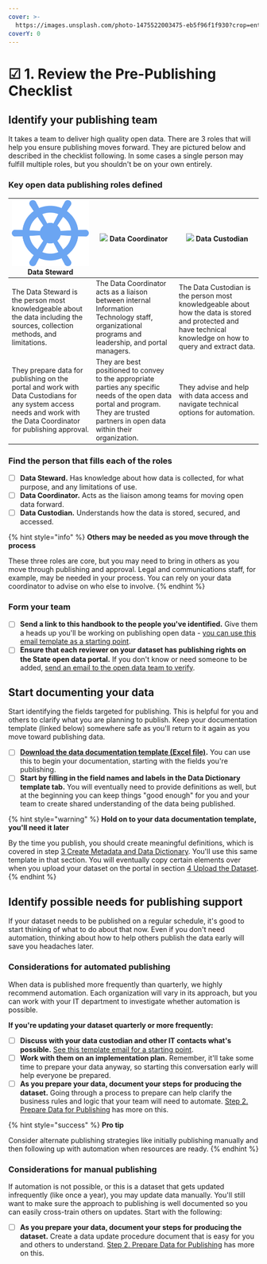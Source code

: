 ```yaml
---
cover: >-
  https://images.unsplash.com/photo-1475522003475-eb5f96f1f930?crop=entropy&cs=srgb&fm=jpg&ixid=MnwxOTcwMjR8MHwxfHNlYXJjaHw3fHxjYWxpZm9ybmlhfGVufDB8fHx8MTY0MDAzMTE0NA&ixlib=rb-1.2.1&q=85
coverY: 0
---
```


# ☑ 1. Review the Pre-Publishing Checklist

## Identify your publishing team

It takes a team to deliver high quality open data. There are 3 roles that will help you ensure publishing moves forward. They are pictured below and described in the checklist following. In some cases a single person may fulfill multiple roles, but you shouldn't be on your own entirely.

### Key open data publishing roles defined

| ![](.gitbook/assets/Vector.png) Data Steward                                                                                                                         | ![](.gitbook/assets/Vector\(1\).png) Data Coordinator                                                                                                                                   | ![](.gitbook/assets/Vector\(2\).png) Data Custodian                                                                                                           |
| -------------------------------------------------------------------------------------------------------------------------------------------------------------------- | --------------------------------------------------------------------------------------------------------------------------------------------------------------------------------------- | ------------------------------------------------------------------------------------------------------------------------------------------------------------- |
| The Data Steward is the person most knowledgeable about the data including the sources, collection methods, and limitations.                                         | The Data Coordinator acts as a liaison between internal Information Technology staff, organizational programs and leadership, and portal managers.                                      | The Data Custodian is the person most knowledgeable about how the data is stored and protected and have technical knowledge on how to query and extract data. |
| They prepare data for publishing on the portal and work with Data Custodians for any system access needs and work with the Data Coordinator for publishing approval. | They are best positioned to convey to the appropriate parties any specific needs of the open data portal and program. They are trusted partners in open data within their organization. | They advise and help with data access and navigate technical options for automation.                                                                          |

### Find the person that fills each of the roles

* [ ] **Data Steward.** Has knowledge about how data is collected, for what purpose, and any limitations of use.
* [ ] **Data Coordinator.** Acts as the liaison among teams for moving open data forward.
* [ ] **Data Custodian.** Understands how the data is stored, secured, and accessed.

{% hint style="info" %}
**Others may be needed as you move through the process**

These three roles are core, but you may need to bring in others as you move through publishing and approval. Legal and communications staff, for example, may be needed in your process. You can rely on your data coordinator to advise on who else to involve.
{% endhint %}

### Form your team

* [ ] **Send a link to this handbook to the people you've identified.** Give them a heads up you'll be working on publishing open data - [you can use this email template as a starting point](templates.md#invite-your-team-to-help-you-publish-open-data).
* [ ] **Ensure that each reviewer on your dataset has publishing rights on the State open data portal.** If you don't know or need someone to be added, [send an email to the open data team to verify](mailto:opendata@state.ca.gov?subject=[publisher_handbook]%20Requesting%20publisher%20permissions%20on%20data.ca.gov).

## Start documenting your data

Start identifying the fields targeted for publishing. This is helpful for you and others to clarify what you are planning to publish. Keep your documentation template (linked below) somewhere safe as you'll return to it again as you move toward publishing data.

* [ ] [**Download the data documentation template (Excel file)**](https://drive.google.com/uc?export=download\&id=1CHJuE89yiNUHsxrjQxseMmxRWDAs11M4)**.** You can use this to begin your documentation, starting with the fields you're publishing.
* [ ] **Start by filling in the field names and labels in the Data Dictionary template tab.** You will eventually need to provide definitions as well, but at the beginning you can keep things "good enough" for you and your team to create shared understanding of the data being published.

{% hint style="warning" %}
**Hold on to your data documentation template, you'll need it later**

By the time you publish, you should create meaningful definitions, which is covered in step [3 Create Metadata and Data Dictionary](create-metadata-and-data-dictionary.md). You'll use this same template in that section. You will eventually copy certain elements over when you upload your dataset on the portal in section [4 Upload the Dataset](upload-the-dataset.md#enter-metadata).
{% endhint %}

## Identify possible needs for publishing support

If your dataset needs to be published on a regular schedule, it's good to start thinking of what to do about that now. Even if you don't need automation, thinking about how to help others publish the data early will save you headaches later.

### **Considerations for automated publishing**

When data is published more frequently than quarterly, we highly recommend automation. Each organization will vary in its approach, but you can work with your IT department to investigate whether automation is possible.

**If you're updating your dataset quarterly or more frequently:**

* [ ] **Discuss with your data custodian and other IT contacts what's possible.** [See this template email for a starting point](templates.md#reach-out-to-your-it-team-about-publishing).
* [ ] **Work with them on an implementation plan.** Remember, it'll take some time to prepare your data anyway, so starting this conversation early will help everyone be prepared.
* [ ] **As you prepare your data, document your steps for producing the dataset.** Going through a process to prepare can help clarify the business rules and logic that your team will need to automate. [Step 2. Prepare Data for Publishing](2.-prepare-data-for-publishing.md) has more on this.

{% hint style="success" %}
**Pro tip**

Consider alternate publishing strategies like initially publishing manually and then following up with automation when resources are ready.
{% endhint %}

### **Considerations for manual publishing**

If automation is not possible, or this is a dataset that gets updated infrequently (like once a year), you may update data manually. You'll still want to make sure the approach to publishing is well documented so you can easily cross-train others on updates. Start with the following:

* [ ] **As you prepare your data, document your steps for producing the dataset.** Create a data update procedure document that is easy for you and others to understand. [Step 2. Prepare Data for Publishing](2.-prepare-data-for-publishing.md) has more on this.
